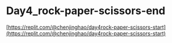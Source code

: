# Day4_rock-paper-scissors-end

[https://replit.com/@chenjinghao/day4rock-paper-scissors-start](https://replit.com/@chenjinghao/day4rock-paper-scissors-start)